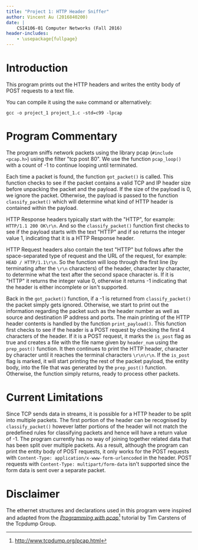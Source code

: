 ```yaml
---
title: "Project 1: HTTP Header Sniffer"
author: Vincent Au (2016840200)
date: |
    CSI4106-01 Computer Networks (Fall 2016)
header-includes:
    - \usepackage{fullpage}
---
```


# Introduction

This program prints out the HTTP headers and writes the entity body of POST requests to a text file.

You can compile it using the `make` command or alternatively:

```
gcc -o project_1 project_1.c -std=c99 -lpcap
```

# Program Commentary

The program sniffs network packets using the library pcap (`#include <pcap.h>`) using the filter "tcp post 80". We use the function `pcap_loop()` with a count of -1 to continue looping until terminated.

Each time a packet is found, the function `got_packet()` is called. This function checks to see if the packet contains a valid TCP and IP header size before unpacking the packet and the payload. If the size of the payload is 0, we ignore the packet. Otherwise, the payload is passed to the function `classify_packet()` which will determine what kind of HTTP header is contained within the payload.

HTTP Response headers typically start with the "HTTP", for example: `HTTP/1.1 200 OK\r\n`. And so the `classify_packet()` function first checks to see if the payload starts with the text "HTTP" and if so returns the integer value 1, indicating that it is a HTTP Response header.

HTTP Request headers also contain the text "HTTP" but follows after the space-separated type of request and the URL of the request, for example: `HEAD / HTTP/1.1\r\n`. So the function will loop through the first line (by terminating after the `\r\n` characters) of the header, character by character, to determine what the text after the second space character is. If it is "HTTP" it returns the integer value 0, otherwise it returns -1 indicating that the header is either incomplete or isn't supported.

Back in the `got_packet()` function, if a -1 is returned from `classify_packet()` the packet simply gets ignored. Otherwise, we start to print out the information regarding the packet such as the header number as well as source and destination IP address and ports. The main printing of the HTTP header contents is handled by the function `print_payload()`. This function first checks to see if the header is a POST request by checking the first 4 characters of the header. If it is a POST request, it marks the `is_post` flag as true and creates a file with the file name given by `header_num` using the `prep_post()` function. It then continues to print the HTTP header, character by character until it reaches the terminal characters `\r\n\r\n`. If the `is_post` flag is marked, it will start printing the rest of the packet payload, the entity body, into the file that was generated by the `prep_post()` function. Otherwise, the function simply returns, ready to process other packets.

# Current Limitations
Since TCP sends data in streams, it is possible for a HTTP header to be split into multiple packets. The first portion of the header can be recognised by `classify_packet()` however latter portions of the header will not match the predefined rules for classifying packets and hence will have a return value of -1. The program currently has no way of joining together related data that has been split over multiple packets. As a result, although the program can print the entity body of POST requests, it only works for the POST requests with `Content-Type: application/x-www-form-urlencoded` in the header. POST requests with `Content-Type: multipart/form-data` isn't supported since the form data is sent over a separate packet.

# Disclaimer

The ethernet structures and declarations used in this program were inspired and adapted from the [*Programming with pcap*](http://www.tcpdump.org/pcap.html)[^1] tutorial by Tim Carstens of the Tcpdump Group.



[^1]: <http://www.tcpdump.org/pcap.html>
